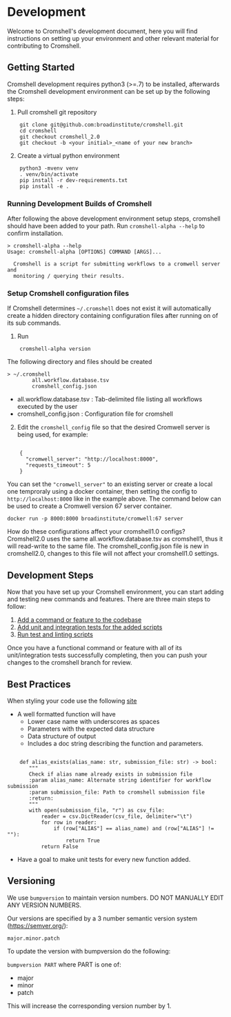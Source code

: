 # Development

Welcome to Cromshell's development document, here you will find instructions 
on setting up your environment and other relevant material for contributing to Cromshell. 

## Getting Started
Cromshell development requires python3 (>=.7) to be installed, afterwards 
the Cromshell development environment can be set up by the following steps:

1. Pull cromshell git repository 
```
    git clone git@github.com:broadinstitute/cromshell.git
    cd cromshell
    git checkout cromshell_2.0
    git checkout -b <your initial>_<name of your new branch>
```
2. Create a virtual python environment
```
    python3 -mvenv venv
    . venv/bin/activate
    pip install -r dev-requirements.txt
    pip install -e .
```
    
### Running Development Builds of Cromshell

After following the above development environment setup steps, cromshell should 
have been added to your path.
Run `cromshell-alpha --help` to confirm installation.

    > cromshell-alpha --help
    Usage: cromshell-alpha [OPTIONS] COMMAND [ARGS]...
    
      Cromshell is a script for submitting workflows to a cromwell server and
      monitoring / querying their results.


### Setup Cromshell configuration files

If Cromshell determines `~/.cromshell` does not exist it will 
automatically create a hidden directory containing configuration files 
after running on of its sub commands.

1. Run 
```
    cromshell-alpha version
```
The following directory and files should be created

    > ~/.cromshell
            all.workflow.database.tsv
            cromshell_config.json


- all.workflow.database.tsv : Tab-delimited file listing all workflows executed by the user
- cromshell_config.json : Configuration file for cromshell  

2. Edit the `cromshell_config` file so that the desired Cromwell server is being used, for example:
```

    {
      "cromwell_server": "http://localhost:8000",
      "requests_timeout": 5
    }
```  
You can set the `"cromwell_server"` to an existing server or create a local one temproraly using a docker container, then setting the config to  `http://localhost:8000` like in the example above. The command below can be used to create a Cromwell version 67 server container. 

	docker run -p 8000:8000 broadinstitute/cromwell:67 server

How do these configurations affect your cromshell1.0 configs?  
Cromshell2.0 uses the same all.workflow.database.tsv as cromshell1, thus it will read-write 
to the same file. The cromshell_config.json file is new in cromshell2.0, 
changes to this file will not affect your cromshell1.0 settings.

## Development Steps

Now that you have set up your Cromshell environment, you can start adding and testing
new commands and features. There are three main steps to follow: 

1. [Add a command or feature to the codebase](../docs/addcommand.md) 
2. [Add unit and integration tests for the added scripts](../docs/addtests.md)
3. [Run test and linting scripts](../docs/runtests.md)

Once you have a functional command or feature with all of its unit/integration tests
successfully completing, then you can push your changes to the cromshell branch for review. 

## Best Practices

When styling your code use the following [site](https://peps.python.org/pep-0008/#constants)

- A well formatted function will have 
  - Lower case name with underscores as spaces
  - Parameters with the expected data structure
  - Data structure of output
  - Includes a doc string describing the function and parameters.  
```

    def alias_exists(alias_name: str, submission_file: str) -> bool:
       """
       Check if alias name already exists in submission file
       :param alias_name: Alternate string identifier for workflow submission
       :param submission_file: Path to cromshell submission file
       :return:
       """
       with open(submission_file, "r") as csv_file:
           reader = csv.DictReader(csv_file, delimiter="\t")
           for row in reader:
               if (row["ALIAS"] == alias_name) and (row["ALIAS"] != ""):
                   return True
           return False
```
- Have a goal to make unit tests for every new function added.

## Versioning

We use `bumpversion` to maintain version numbers.
DO NOT MANUALLY EDIT ANY VERSION NUMBERS.

Our versions are specified by a 3 number semantic version system (https://semver.org/):

	major.minor.patch

To update the version with bumpversion do the following:

`bumpversion PART` where PART is one of:
- major
- minor
- patch

This will increase the corresponding version number by 1.
